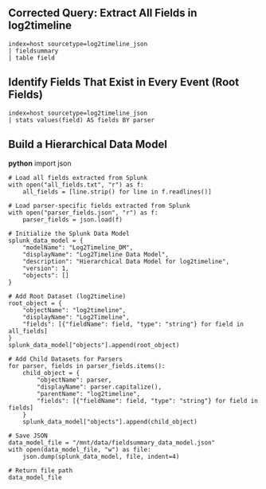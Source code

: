 ##  Corrected Query: Extract All Fields in log2timeline
    index=host sourcetype=log2timeline_json
    | fieldsummary
    | table field

## Identify Fields That Exist in Every Event (Root Fields)
    index=host sourcetype=log2timeline_json
    | stats values(field) AS fields BY parser


## Build a Hierarchical Data Model
**python**
    import json

    # Load all fields extracted from Splunk
    with open("all_fields.txt", "r") as f:
        all_fields = [line.strip() for line in f.readlines()]

    # Load parser-specific fields extracted from Splunk
    with open("parser_fields.json", "r") as f:
        parser_fields = json.load(f)

    # Initialize the Splunk Data Model
    splunk_data_model = {
        "modelName": "Log2Timeline_DM",
        "displayName": "Log2Timeline Data Model",
        "description": "Hierarchical Data Model for log2timeline",
        "version": 1,
        "objects": []
    }

    # Add Root Dataset (log2timeline)
    root_object = {
        "objectName": "log2timeline",
        "displayName": "Log2Timeline",
        "fields": [{"fieldName": field, "type": "string"} for field in all_fields]
    }
    splunk_data_model["objects"].append(root_object)

    # Add Child Datasets for Parsers
    for parser, fields in parser_fields.items():
        child_object = {
            "objectName": parser,
            "displayName": parser.capitalize(),
            "parentName": "log2timeline",
            "fields": [{"fieldName": field, "type": "string"} for field in fields]
        }
        splunk_data_model["objects"].append(child_object)

    # Save JSON
    data_model_file = "/mnt/data/fieldsummary_data_model.json"
    with open(data_model_file, "w") as file:
        json.dump(splunk_data_model, file, indent=4)

    # Return file path
    data_model_file